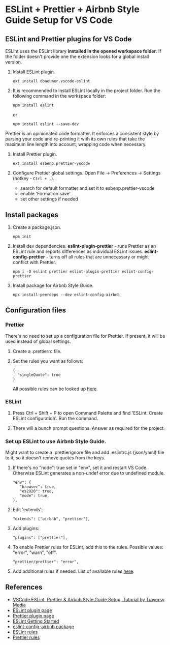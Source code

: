 # ESLint + Prettier + Airbnb Style Guide Setup for VS Code

## ESLint and Prettier plugins for VS Code

ESLint uses the ESLint library **installed in the opened workspace folder**. If the folder doesn't provide one the extension looks for a global install version.

1. Install ESLint plugin.

   `ext install dbaeumer.vscode-eslint`

2. It is recommended to install ESLint locally in the project folder. Run the following command in the workspace folder:

   `npm install eslint`

   or

   `npm install eslint --save-dev`

Prettier is an opinionated code formatter. It enforces a consistent style by parsing your code and re-printing it with its own rules that take the maximum line length into account, wrapping code when necessary.

1.  Install Prettier plugin.

    `ext install esbenp.prettier-vscode`

2.  Configure Prettier global settings. Open File -> Preferences -> Settings (hotkey - `Ctrl + ,`).

    - search for default formatter and set it to esbenp.prettier-vscode
    - enable 'Format on save'
    - set other settings if needed

## Install packages

1. Create a package.json.

   `npm init`

2. Install dev dependencies. **eslint-plugin-prettier** - runs Prettier as an ESLint rule and reports differences as individual ESLint issues. **eslint-config-prettier** - turns off all rules that are unnecessary or might conflict with Prettier.

   `npm i -D eslint prettier eslint-plugin-prettier eslint-config-prettier`

3. Install package for Airbnb Style Guide.

   `npx install-peerdeps --dev eslint-config-airbnb`

## Configuration files

### Prettier

There's no need to set up a configuration file for Prettier. If present, it will be used instead of global settings.

1. Create a .prettierrc file.

2. Set the rules you want as follows:

   ```
   {
     "singleQuote": true
   }
   ```

   All possible rules can be looked up [here](https://prettier.io/docs/en/options.html).

### ESLint

1. Press Ctrl + Shift + P to open Command Palette and find 'ESLint: Create ESLint configuration'. Run the command.

2. There will a bunch prompt questions. Answer as required for the project.

### Set up ESLint to use Airbnb Style Guide.

Might want to create a .prettierignore file and add .eslintrc.js (json/yaml) file to it, so it doesn't remove quotes from the keys.

1. If there's no "node": true set in "env", set it and restart VS Code. Otherwise ESLint generates a non-undef error due to undefined module.

   ```
   "env": {
      "browser": true,
      "es2020": true,
      "node": true,
   },
   ```

2. Edit 'extends':

   `"extends": ["airbnb", "prettier"],`

3. Add plugins:

   `"plugins": ["prettier"],`

4. To enable Prettier rules for ESLint, add this to the rules. Possible values: "error", "warn", "off".

   `"prettier/prettier": "error",`

5. Add additional rules if needed. List of available rules [here](https://eslint.org/docs/rules/).

## References

- [VSCode ESLint, Prettier & Airbnb Style Guide Setup, Tutorial by Traversy Media](https://www.youtube.com/watch?v=SydnKbGc7W8)
- [ESLint plugin page](https://marketplace.visualstudio.com/items?itemName=dbaeumer.vscode-eslint)
- [Prettier plugin page](https://marketplace.visualstudio.com/items?itemName=esbenp.prettier-vscode)
- [ESLint Getting Started](https://eslint.org/docs/user-guide/getting-started)
- [eslint-config-airbnb package](https://www.npmjs.com/package/eslint-config-airbnb)
- [ESLint rules](https://eslint.org/docs/rules/)
- [Prettier rules](https://prettier.io/docs/en/options.html)
